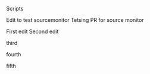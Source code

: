 Scripts

Edit to test sourcemonitor
Tetsing PR for source monitor

First edit
Second edit

third

fourth

fifth
